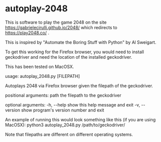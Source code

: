 # autoplay-2048


This is software to play the game 2048 on the site https://gabrielecirulli.github.io/2048/ which redirects to https://play2048.co/ .

This is inspired by "Automate the Boring Stuff with Python" by Al Sweigart.



To get this working for the Firefox browser, you would need to install geckodriver and need the location of the installed geckodriver.

This has been tested on MacOSX. 




usage: autoplay_2048.py [FILEPATH] 

Autoplays 2048 via Firefox browser given the filepath of the geckodriver.

positional arguments:
  path           the filepath to the geckodriver

optional arguments:
  -h, --help     show this help message and exit
  -v, --version  show program's version number and exit



An example of running this would look something like this (if you are using MacOSX):
python3 autoplay_2048.py /path/to/geckodriver/

Note that filepaths are different on different operating systems. 